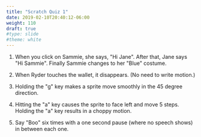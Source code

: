 ```yaml
---
title: "Scratch Quiz 1"
date: 2019-02-10T20:40:12-06:00
weight: 110
draft: true
#type: slide
#theme: white
---
```


1. When you click on Sammie, she says, "Hi Jane". After that, Jane
   says "Hi Sammie". Finally Sammie changes to her "Blue" costume.
   
2. When Ryder touches the wallet, it disappears. (No need to write
   motion.)
   
3. Holding the "g" key makes a sprite move smoothly in the 45 degree
   direction. 
   
4. Hitting the "a" key causes the sprite to face left and move 5
   steps. Holding the "a" key results in a choppy motion.
   
5. Say "Boo" six times with a one second pause (where no speech shows)
   in between each one.

